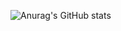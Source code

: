 


![Anurag's GitHub stats](https://github-readme-stats.vercel.app/api?username=aenoboa1&show_icons=true&theme=dracula)
